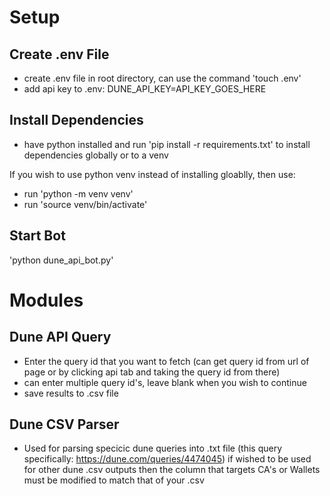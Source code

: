 # Setup

## Create .env File
- create .env file in root directory, can use the command 'touch .env'
- add api key to .env: DUNE_API_KEY=API_KEY_GOES_HERE

## Install Dependencies
- have python installed and run 'pip install -r requirements.txt' to install dependencies globally or to a venv

If you wish to use python venv instead of installing gloablly, then use:
- run 'python -m venv venv'
- run 'source venv/bin/activate'


## Start Bot
'python dune_api_bot.py'

# Modules

## Dune API Query
- Enter the query id that you want to fetch (can get query id from url of page or by clicking api tab and taking the query id from there)
- can enter multiple query id's, leave blank when you wish to continue
- save results to .csv file

## Dune CSV Parser
- Used for parsing specicic dune queries into .txt file (this query specifically: https://dune.com/queries/4474045) if wished to be used for other dune .csv outputs then the column that targets CA's or Wallets must be modified to match that of your .csv